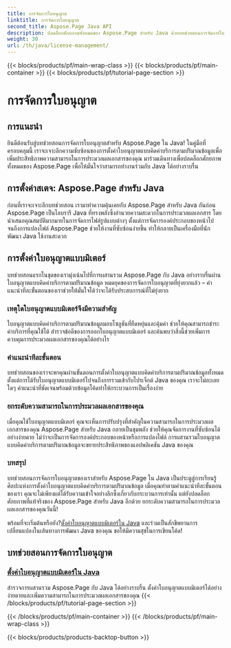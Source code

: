 ```yaml
---
title: การจัดการใบอนุญาต
linktitle: การจัดการใบอนุญาต
second_title: Aspose.Page Java API
description: ปลดล็อกศักยภาพทั้งหมดของ Aspose.Page สำหรับ Java ด้วยบทช่วยสอนการจัดการใบอนุญาตของเรา ตั้งค่าใบอนุญาตแบบคิดค่าบริการตามปริมาณข้อมูลได้อย่างราบรื่นเพื่อเพิ่มความสามารถในการประมวลผลเอกสาร
weight: 30
url: /th/java/license-management/
---
```


{{< blocks/products/pf/main-wrap-class >}}
{{< blocks/products/pf/main-container >}}
{{< blocks/products/pf/tutorial-page-section >}}

# การจัดการใบอนุญาต

## การแนะนำ

ยินดีต้อนรับสู่บทช่วยสอนการจัดการใบอนุญาตสำหรับ Aspose.Page ใน Java! ในคู่มือที่ครอบคลุมนี้ เราจะเจาะลึกความซับซ้อนของการตั้งค่าใบอนุญาตแบบคิดค่าบริการตามปริมาณข้อมูลเพื่อเพิ่มประสิทธิภาพความสามารถในการประมวลผลเอกสารของคุณ มาร่วมเดินทางเพื่อปลดล็อกศักยภาพทั้งหมดของ Aspose.Page เพื่อให้มั่นใจว่าสามารถทำงานร่วมกับ Java ได้อย่างราบรื่น

## การตั้งค่าสเตจ: Aspose.Page สำหรับ Java

ก่อนที่เราจะเจาะลึกบทช่วยสอน เรามาทำความคุ้นเคยกับ Aspose.Page สำหรับ Java กันก่อน Aspose.Page เป็นไลบรารี Java ที่ทรงพลังซึ่งอำนวยความสะดวกในการประมวลผลเอกสาร โดยนำเสนอคุณสมบัติมากมายในการจัดการไฟล์รูปแบบต่างๆ ตั้งแต่การจัดการองค์ประกอบของหน้าไปจนถึงการแปลงไฟล์ Aspose.Page ช่วยให้งานที่ซับซ้อนง่ายขึ้น ทำให้กลายเป็นเครื่องมือที่นักพัฒนา Java ใช้งานสะดวก

## การตั้งค่าใบอนุญาตแบบมิเตอร์

บทช่วยสอนแรกในชุดของเรามุ่งเน้นไปที่การผสานรวม Aspose.Page กับ Java อย่างราบรื่นผ่านใบอนุญาตแบบคิดค่าบริการตามปริมาณข้อมูล หมดยุคของการจัดการใบอนุญาตที่ยุ่งยากแล้ว – คำแนะนำทีละขั้นตอนของเราช่วยให้มั่นใจได้ว่าจะได้รับประสบการณ์ที่ไม่ยุ่งยาก

### เหตุใดใบอนุญาตแบบมิเตอร์จึงมีความสำคัญ

ใบอนุญาตแบบคิดค่าบริการตามปริมาณข้อมูลมอบโซลูชันที่ยืดหยุ่นและคุ้มค่า ช่วยให้คุณสามารถชำระค่าบริการที่คุณใช้ได้ สำรวจข้อดีของการออกใบอนุญาตแบบมิเตอร์ และค้นพบว่าสิ่งนี้ช่วยเพิ่มการควบคุมการประมวลผลเอกสารของคุณได้อย่างไร

### คำแนะนำทีละขั้นตอน

บทช่วยสอนของเราจะพาคุณผ่านขั้นตอนการตั้งค่าใบอนุญาตแบบคิดค่าบริการตามปริมาณข้อมูลทั้งหมด ตั้งแต่การได้รับใบอนุญาตแบบมิเตอร์ไปจนถึงการรวมเข้ากับโปรเจ็กต์ Java ของคุณ เราจะไม่ละเลยใดๆ คำแนะนำที่ชัดเจนพร้อมด้วยข้อมูลโค้ดทำให้กระบวนการเป็นเรื่องง่าย

### ยกระดับความสามารถในการประมวลผลเอกสารของคุณ

เมื่อคุณใช้ใบอนุญาตแบบมิเตอร์ คุณจะเห็นการปรับปรุงที่สำคัญในความสามารถในการประมวลผลเอกสารของคุณ Aspose.Page สำหรับ Java กลายเป็นขุมพลัง ช่วยให้คุณจัดการงานที่ซับซ้อนได้อย่างง่ายดาย ไม่ว่าจะเป็นการจัดการองค์ประกอบของหน้าหรือการแปลงไฟล์ การผสานรวมใบอนุญาตแบบคิดค่าบริการตามปริมาณข้อมูลจะขยายประสิทธิภาพของแอปพลิเคชัน Java ของคุณ

### บทสรุป

บทช่วยสอนการจัดการใบอนุญาตของเราสำหรับ Aspose.Page ใน Java เป็นประตูสู่การเรียนรู้ศิลปะแห่งการตั้งค่าใบอนุญาตแบบคิดค่าบริการตามปริมาณข้อมูล เมื่อคุณทำตามคำแนะนำทีละขั้นตอนของเรา คุณจะไม่เพียงแต่ได้รับความเข้าใจอย่างลึกซึ้งเกี่ยวกับกระบวนการเท่านั้น แต่ยังปลดล็อกศักยภาพที่แท้จริงของ Aspose.Page สำหรับ Java อีกด้วย ยกระดับความสามารถในการประมวลผลเอกสารของคุณวันนี้!

 พร้อมที่จะเริ่มต้นหรือยัง?[ตั้งค่าใบอนุญาตแบบมิเตอร์ใน Java](./set-metered-license/) และร่วมเป็นสักขีพยานการเปลี่ยนแปลงในเส้นทางการพัฒนา Java ของคุณ ขอให้มีความสุขในการเขียนโค้ด!
## บทช่วยสอนการจัดการใบอนุญาต
### [ตั้งค่าใบอนุญาตแบบมิเตอร์ใน Java](./set-metered-license/)
สำรวจการผสานรวม Aspose.Page กับ Java ได้อย่างราบรื่น ตั้งค่าใบอนุญาตแบบมิเตอร์ได้อย่างง่ายดายและเพิ่มความสามารถในการประมวลผลเอกสารของคุณ
{{< /blocks/products/pf/tutorial-page-section >}}

{{< /blocks/products/pf/main-container >}}
{{< /blocks/products/pf/main-wrap-class >}}

{{< blocks/products/products-backtop-button >}}
